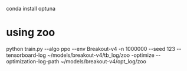 
conda install optuna



# using zoo


python train.py --algo ppo --env Breakout-v4 -n 1000000 --seed 123 --tensorboard-log ~/models/breakout-v4/tb_log/zoo -optimize --optimization-log-path ~/models/breakout-v4/opt_log/zoo
